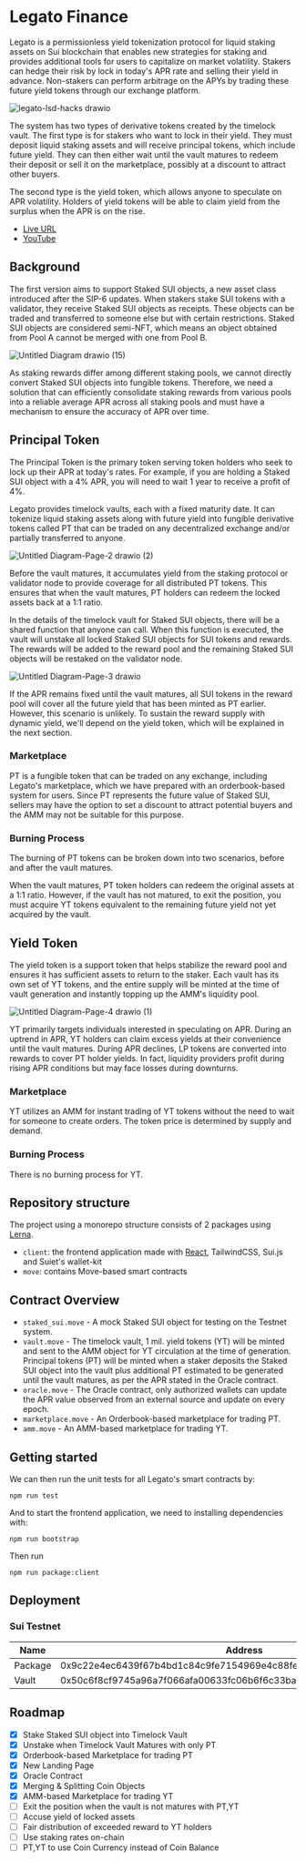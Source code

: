 # Legato Finance

Legato is a permissionless yield tokenization protocol for liquid staking assets on Sui blockchain that enables new strategies for staking and provides additional tools for users to capitalize on market volatility. Stakers can hedge their risk by lock in today's APR rate and selling their yield in advance. Non-stakers can perform arbitrage on the APYs by trading these future yield tokens through our exchange platform.

![legato-lsd-hacks drawio](https://github.com/pisuthd/legato-finance/assets/18402217/557e9f25-4494-4dd3-ba1f-f4b07a3124a6)


The system has two types of derivative tokens created by the timelock vault. The first type is for stakers who want to lock in their yield. They must deposit liquid staking assets and will receive principal tokens, which include future yield. They can then either wait until the vault matures to redeem their deposit or sell it on the marketplace, possibly at a discount to attract other buyers.

The second type is the yield token, which allows anyone to speculate on APR volatility. Holders of yield tokens will be able to claim yield from the surplus when the APR is on the rise.

- [Live URL](https://app.legato.finance)
- [YouTube](https://youtu.be/r-t098SBnFo)

## Background

The first version aims to support Staked SUI objects, a new asset class introduced after the SIP-6 updates. When stakers stake SUI tokens with a validator, they receive Staked SUI objects as receipts. These objects can be traded and transferred to someone else but with certain restrictions. Staked SUI objects are considered semi-NFT, which means an object obtained from Pool A cannot be merged with one from Pool B.

![Untitled Diagram drawio (15)](https://github.com/pisuthd/legato-finance/assets/18402217/e5bbccb7-81ca-42ce-bd0a-726e2a5f9cbf)

As staking rewards differ among different staking pools, we cannot directly convert Staked SUI objects into fungible tokens. Therefore, we need a solution that can efficiently consolidate staking rewards from various pools into a reliable average APR across all staking pools and must have a mechanism to ensure the accuracy of APR over time.

## Principal Token

The Principal Token is the primary token serving token holders who seek to lock up their APR at today's rates. For example, if you are holding a Staked SUI object with a 4% APR, you will need to wait 1 year to receive a profit of 4%. 

Legato provides timelock vaults, each with a fixed maturity date. It can tokenize liquid staking assets along with future yield into fungible derivative tokens called PT that can be traded on any decentralized exchange and/or partially transferred to anyone.

![Untitled Diagram-Page-2 drawio (2)](https://github.com/pisuthd/legato-finance/assets/18402217/354e35fd-c784-4901-bcd7-38cc5bbefb7c)

Before the vault matures, it accumulates yield from the staking protocol or validator node to provide coverage for all distributed PT tokens. This ensures that when the vault matures, PT holders can redeem the locked assets back at a 1:1 ratio. 

In the details of the timelock vault for Staked SUI objects, there will be a shared function that anyone can call. When this function is executed, the vault will unstake all locked Staked SUI objects for SUI tokens and rewards. The rewards will be added to the reward pool and the remaining Staked SUI objects will be restaked on the validator node.

![Untitled Diagram-Page-3 drawio](https://github.com/pisuthd/legato-finance/assets/18402217/504e017b-8e00-415f-9824-a37ac4c71256)

If the APR remains fixed until the vault matures, all SUI tokens in the reward pool will cover all the future yield that has been minted as PT earlier. However, this scenario is unlikely. To sustain the reward supply with dynamic yield, we'll depend on the yield token, which will be explained in the next section.

### Marketplace

PT is a fungible token that can be traded on any exchange, including Legato's marketplace, which we have prepared with an orderbook-based system for users. Since PT represents the future value of Staked SUI, sellers may have the option to set a discount to attract potential buyers and the AMM may not be suitable for this purpose.

### Burning Process

The burning of PT tokens can be broken down into two scenarios, before and after the vault matures.

When the vault matures, PT token holders can redeem the original assets at a 1:1 ratio. However, if the vault has not matured, to exit the position, you must acquire YT tokens equivalent to the remaining future yield not yet acquired by the vault.

## Yield Token

The yield token is a support token that helps stabilize the reward pool and ensures it has sufficient assets to return to the staker. Each vault has its own set of YT tokens, and the entire supply will be minted at the time of vault generation and instantly topping up the AMM's liquidity pool.

![Untitled Diagram-Page-4 drawio (1)](https://github.com/pisuthd/legato-finance/assets/18402217/cf83dbbc-8326-4d8e-9ba6-79153f244044)

YT primarily targets individuals interested in speculating on APR. During an uptrend in APR, YT holders can claim excess yields at their convenience until the vault matures. During APR declines, LP tokens are converted into rewards to cover PT holder yields. In fact, liquidity providers profit during rising APR conditions but may face losses during downturns. 

### Marketplace

YT utilizes an AMM for instant trading of YT tokens without the need to wait for someone to create orders. The token price is determined by supply and demand.

### Burning Process

There is no burning process for YT.

## Repository structure

The project using a monorepo structure consists of 2 packages using [Lerna](https://lerna.js.org).

- `client`: the frontend application made with [React](https://react.dev/), TailwindCSS, Sui.js and Suiet's wallet-kit
- `move`: contains Move-based smart contracts

## Contract Overview

- `staked_sui.move` - A mock Staked SUI object for testing on the Testnet system.
- `vault.move` - The timelock vault, 1 mil. yield tokens (YT) will be minted and sent to the AMM object for YT circulation at the time of generation. Principal tokens (PT) will be minted when a staker deposits the Staked SUI object into the vault plus additional PT estimated to be generated until the vault matures, as per the APR stated in the Oracle contract.
- `oracle.move` - The Oracle contract, only authorized wallets can update the APR value observed from an external source and update on every epoch.
- `marketplace.move` - An Orderbook-based marketplace for trading PT.
- `amm.move` - An AMM-based marketplace for trading YT.

## Getting started

We can then run the unit tests for all Legato's smart contracts by:

```
npm run test
```

And to start the frontend application, we need to installing dependencies with:

```
npm run bootstrap
```
Then run
```
npm run package:client
```

## Deployment

### Sui Testnet

Name | Address 
--- | --- 
Package | 0x9c22e4ec6439f67b4bd1c84c9fe7154969e4c88fe1b414602c1a4d56a54209f6
Vault | 0x50c6f8cf9745a96a7f066afa00633fc06b6f6c33ba7aba4c49de521f07eacf4c

## Roadmap

- [x] Stake Staked SUI object into Timelock Vault
- [x] Unstake when Timelock Vault Matures with only PT
- [x] Orderbook-based Marketplace for trading PT
- [x] New Landing Page
- [x] Oracle Contract
- [x] Merging & Splitting Coin Objects
- [x] AMM-based Marketplace for trading YT
- [ ] Exit the position when the vault is not matures with PT,YT
- [ ] Accuse yield of locked assets
- [ ] Fair distribution of exceeded reward to YT holders
- [ ] Use staking rates on-chain
- [ ] PT,YT to use Coin Currency instead of Coin Balance
